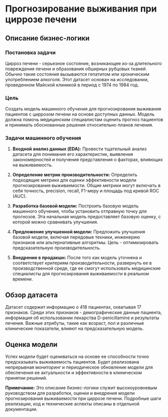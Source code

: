 # Прогнозирование выживания при циррозе печени

## Описание бизнес-логики

### Постановка задачи
Цирроз печени - серьезное состояние, возникающее из-за длительного повреждения печени и образования обширных рубцовых тканей. Обычно такие состояния вызываются гепатитом или хроническим употреблением алкоголя. Этот датасет основан на исследовании, проведенном Майской клиникой в период с 1974 по 1984 год.

### Цель
Создать модель машинного обучения для прогнозирования выживания пациентов с циррозом печени на основе доступных данных. Модель должна помочь медицинским специалистам оценить прогноз пациентов и принимать обоснованные решения относительно планов лечения.

### Задачи машинного обучения
1. **Входной анализ данных (EDA):** Провести тщательный анализ датасета для понимания его характеристик, выявления закономерностей и получения представления о факторах, влияющих на выживаемость.

2. **Определение метрик производительности:** Определить подходящие метрики для оценки эффективности модели прогнозирования выживаемости. Общие метрики могут включать в себя точность, precision, recall, F1-меру и площадь под кривой ROC (AUC).

3. **Разработка базовой модели:** Построить базовую модель машинного обучения, чтобы установить отправную точку для прогнозов. Эта начальная модель предоставляет базовую оценку, с которой можно сравнивать улучшения.

4. **Предложение улучшенной модели:** Предложить улучшения базовой модели, включая передовые техники, инженерию признаков или альтернативные алгоритмы. Цель - оптимизировать предсказательную производительность.

5. **Внедрение в продакшн:** После того как модель уточнена и соответствует критериям производительности, развернуть ее в производственной среде, где ее смогут использовать медицинские специалисты для прогнозирования выживаемости в реальном времени.

## Обзор датасета

Датасет содержит информацию о 418 пациентах, охватывая 17 признаков. Среди этих признаков - демографические данные пациента, информация об использовании лекарства D-penicillamine и результаты лечения. Важные атрибуты, такие как возраст, пол и различные клинические показатели, влияют на предсказательную модель.

## Оценка модели

Успех модели будет оцениваться на основе ее способности точно предсказывать выживаемость пациентов. Будет реализована непрерывная мониторинг и периодическое обновление модели для обеспечения ее актуальности и эффективности в клиническом принятии решений.

**Примечание:** Это описание бизнес-логики служит высокоуровневым руководством для разработки, оценки и внедрения модели прогнозирования выживаемости при циррозе печени. Подробные шаги реализации, код и технические аспекты описаны в отдельной документации.